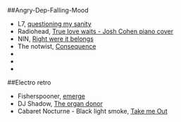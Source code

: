 ##Angry-Dep-Falling-Mood
* L7, [questioning my sanity](https://www.youtube.com/watch?v=QSS6Ng2KU_A)
* Radiohead, [True love waits - Josh Cohen piano cover](https://www.youtube.com/watch?v=b_UdwZ7ZU1E)
* NIN, [Right were it belongs](https://www.youtube.com/watch?v=1jAyfGzSaz0)
* The notwist, [Consequence](https://www.youtube.com/watch?v=DFin1IG2yis)
*
*
*
##Electro retro 
* Fisherspooner, [emerge](https://www.youtube.com/watch?v=217CdX7Z2tM)
* DJ Shadow, [The organ donor](https://www.youtube.com/watch?v=bfwXxRNVqi4)
* Cabaret Nocturne - Black light smoke, [Take me Out](https://www.youtube.com/watch?v=CEpIIlJBiKM)

